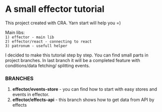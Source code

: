 # A small effector tutorial 

This project created with CRA. Yarn start will help you =)

Main libs:  
``1) effector - main lib``  
``2) effector/react - connecting to react``  
``3) patronum - usefull helper``


I decided to make this tutorial step by step. You can find small parts in project branches.
In last branch it will be a completed feature with conditions/data fetching/ splitting events.


### BRANCHES
1) **effector/events-store** - you can find how to start with easy stores and events in effector.
2) **effector/effects-api** - this branch shows how to get data from API by effects

